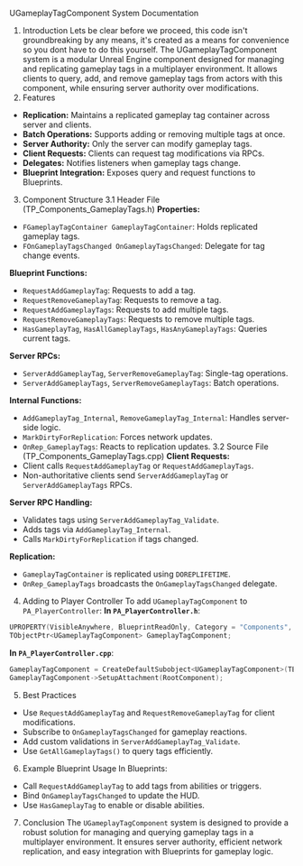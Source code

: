 UGameplayTagComponent System Documentation
1. Introduction
Lets be clear before we proceed, this code isn't groundbreaking by any means, it's created as a means for convenience so you dont have to do this yourself. The UGameplayTagComponent system is a modular Unreal Engine component designed for managing and replicating gameplay tags in a multiplayer environment. It allows clients to query, add, and remove gameplay tags from actors with this component, while ensuring server authority over modifications.
2. Features
- **Replication:** Maintains a replicated gameplay tag container across server and clients.
- **Batch Operations:** Supports adding or removing multiple tags at once.
- **Server Authority:** Only the server can modify gameplay tags.
- **Client Requests:** Clients can request tag modifications via RPCs.
- **Delegates:** Notifies listeners when gameplay tags change.
- **Blueprint Integration:** Exposes query and request functions to Blueprints.
3. Component Structure
3.1 Header File (TP_Components_GameplayTags.h)
**Properties:**
- `FGameplayTagContainer GameplayTagContainer`: Holds replicated gameplay tags.
- `FOnGameplayTagsChanged OnGameplayTagsChanged`: Delegate for tag change events.

**Blueprint Functions:**
- `RequestAddGameplayTag`: Requests to add a tag.
- `RequestRemoveGameplayTag`: Requests to remove a tag.
- `RequestAddGameplayTags`: Requests to add multiple tags.
- `RequestRemoveGameplayTags`: Requests to remove multiple tags.
- `HasGameplayTag`, `HasAllGameplayTags`, `HasAnyGameplayTags`: Queries current tags.

**Server RPCs:**
- `ServerAddGameplayTag`, `ServerRemoveGameplayTag`: Single-tag operations.
- `ServerAddGameplayTags`, `ServerRemoveGameplayTags`: Batch operations.

**Internal Functions:**
- `AddGameplayTag_Internal`, `RemoveGameplayTag_Internal`: Handles server-side logic.
- `MarkDirtyForReplication`: Forces network updates.
- `OnRep_GameplayTags`: Reacts to replication updates.
3.2 Source File (TP_Components_GameplayTags.cpp)
**Client Requests:**
- Client calls `RequestAddGameplayTag` or `RequestAddGameplayTags`.
- Non-authoritative clients send `ServerAddGameplayTag` or `ServerAddGameplayTags` RPCs.

**Server RPC Handling:**
- Validates tags using `ServerAddGameplayTag_Validate`.
- Adds tags via `AddGameplayTag_Internal`.
- Calls `MarkDirtyForReplication` if tags changed.

**Replication:**
- `GameplayTagContainer` is replicated using `DOREPLIFETIME`.
- `OnRep_GameplayTags` broadcasts the `OnGameplayTagsChanged` delegate.

4. Adding to Player Controller
To add `UGameplayTagComponent` to `PA_PlayerController`:
**In `PA_PlayerController.h`**:
```cpp
UPROPERTY(VisibleAnywhere, BlueprintReadOnly, Category = "Components", meta = (DisplayName = "GameplayTagComponent"))
TObjectPtr<UGameplayTagComponent> GameplayTagComponent;
```

**In `PA_PlayerController.cpp`**:
```cpp
GameplayTagComponent = CreateDefaultSubobject<UGameplayTagComponent>(TEXT("GameplayTagComponent"));
GameplayTagComponent->SetupAttachment(RootComponent);
```

5. Best Practices
- Use `RequestAddGameplayTag` and `RequestRemoveGameplayTag` for client modifications.
- Subscribe to `OnGameplayTagsChanged` for gameplay reactions.
- Add custom validations in `ServerAddGameplayTag_Validate`.
- Use `GetAllGameplayTags()` to query tags efficiently.

6. Example Blueprint Usage
In Blueprints:
- Call `RequestAddGameplayTag` to add tags from abilities or triggers.
- Bind `OnGameplayTagsChanged` to update the HUD.
- Use `HasGameplayTag` to enable or disable abilities.

7. Conclusion
The `UGameplayTagComponent` system is designed to provide a robust solution for managing and querying gameplay tags in a multiplayer environment. It ensures server authority, efficient network replication, and easy integration with Blueprints for gameplay logic.
